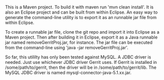 This is a Maven project.  To build it with maven run 'mvn clean
install'.  It is also an Eclipse project and can be built from within
Eclipse.  An easy way to generate the command-line utility is to export it as an
runnable jar file from within Eclipse.

To create a runnable jar file, clone the git repo and import it into
Eclipse as a Maven project.  Then after building it in Eclipse, export
it as a Java runnable jar named removeGerritProj.jar, for instance.
The jar file can be executed from the command-line using 'java -jar
removeGerritProj.jar'.

So far, this utililty has only been tested against MySQL.  A JDBC
driver is needed.  Just use whichever JDBC driver Gerrit uses.  If
Gerrit is installed in /some/path/to/gerrit, then the driver will be
in /some/path/to/gerrit/lib.  The MySQL JDBC driver is named
mysql-connector-java-5.1.xx.jar.

